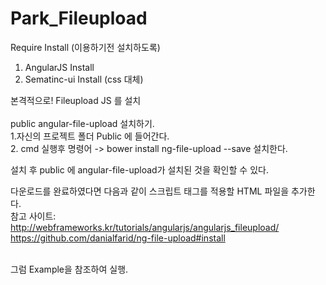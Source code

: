 # Park_Fileupload

Require Install (이용하기전 설치하도록)
1. AngularJS Install
2. Sematinc-ui Install (css 대체)


본격적으로! 
Fileupload JS 를 설치 <br><br>
public angular-file-upload 설치하기.<br>
1.자신의 프로젝트 폴더 Public 에 들어간다.<br>
2. cmd 실행후 명령어 -> bower install ng-file-upload --save 설치한다. <br>  

설치 후 public 에 angular-file-upload가 설치된 것을 확인할 수 있다. <br>

다운로드를 완료하였다면 다음과 같이 스크립트 태그를 적용할 HTML 파일을 추가한다.<br>
참고 사이트:<br> 
http://webframeworks.kr/tutorials/angularjs/angularjs_fileupload/ <br>
https://github.com/danialfarid/ng-file-upload#install <br><br>

그럼 Example을 참조하여 실행.














